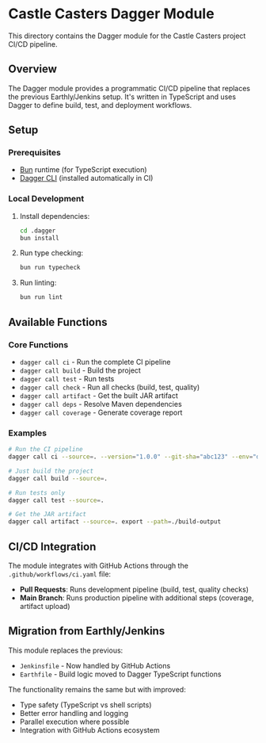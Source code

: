 # Castle Casters Dagger Module

This directory contains the Dagger module for the Castle Casters project CI/CD pipeline.

## Overview

The Dagger module provides a programmatic CI/CD pipeline that replaces the previous Earthly/Jenkins setup. It's written in TypeScript and uses Dagger to define build, test, and deployment workflows.

## Setup

### Prerequisites

- [Bun](https://bun.sh/) runtime (for TypeScript execution)
- [Dagger CLI](https://dagger.io/install) (installed automatically in CI)

### Local Development

1. Install dependencies:
   ```bash
   cd .dagger
   bun install
   ```

2. Run type checking:
   ```bash
   bun run typecheck
   ```

3. Run linting:
   ```bash
   bun run lint
   ```

## Available Functions

### Core Functions

- `dagger call ci` - Run the complete CI pipeline
- `dagger call build` - Build the project
- `dagger call test` - Run tests
- `dagger call check` - Run all checks (build, test, quality)
- `dagger call artifact` - Get the built JAR artifact
- `dagger call deps` - Resolve Maven dependencies
- `dagger call coverage` - Generate coverage report

### Examples

```bash
# Run the CI pipeline
dagger call ci --source=. --version="1.0.0" --git-sha="abc123" --env="dev"

# Just build the project
dagger call build --source=.

# Run tests only
dagger call test --source=.

# Get the JAR artifact
dagger call artifact --source=. export --path=./build-output
```

## CI/CD Integration

The module integrates with GitHub Actions through the `.github/workflows/ci.yaml` file:

- **Pull Requests**: Runs development pipeline (build, test, quality checks)
- **Main Branch**: Runs production pipeline with additional steps (coverage, artifact upload)

## Migration from Earthly/Jenkins

This module replaces the previous:
- `Jenkinsfile` - Now handled by GitHub Actions
- `Earthfile` - Build logic moved to Dagger TypeScript functions

The functionality remains the same but with improved:
- Type safety (TypeScript vs shell scripts)
- Better error handling and logging
- Parallel execution where possible
- Integration with GitHub Actions ecosystem
